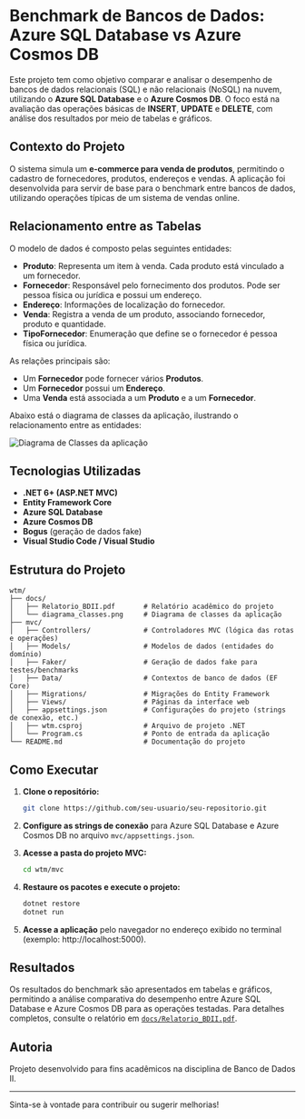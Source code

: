 # Benchmark de Bancos de Dados: Azure SQL Database vs Azure Cosmos DB

Este projeto tem como objetivo comparar e analisar o desempenho de bancos de dados relacionais (SQL) e não relacionais (NoSQL) na nuvem, utilizando o **Azure SQL Database** e o **Azure Cosmos DB**. O foco está na avaliação das operações básicas de **INSERT**, **UPDATE** e **DELETE**, com análise dos resultados por meio de tabelas e gráficos.

## Contexto do Projeto

O sistema simula um **e-commerce para venda de produtos**, permitindo o cadastro de fornecedores, produtos, endereços e vendas. A aplicação foi desenvolvida para servir de base para o benchmark entre bancos de dados, utilizando operações típicas de um sistema de vendas online.

## Relacionamento entre as Tabelas

O modelo de dados é composto pelas seguintes entidades:

- **Produto**: Representa um item à venda. Cada produto está vinculado a um fornecedor.
- **Fornecedor**: Responsável pelo fornecimento dos produtos. Pode ser pessoa física ou jurídica e possui um endereço.
- **Endereço**: Informações de localização do fornecedor.
- **Venda**: Registra a venda de um produto, associando fornecedor, produto e quantidade.
- **TipoFornecedor**: Enumeração que define se o fornecedor é pessoa física ou jurídica.

As relações principais são:
- Um **Fornecedor** pode fornecer vários **Produtos**.
- Um **Fornecedor** possui um **Endereço**.
- Uma **Venda** está associada a um **Produto** e a um **Fornecedor**.

Abaixo está o diagrama de classes da aplicação, ilustrando o relacionamento entre as entidades:

![Diagrama de Classes da aplicação](wtm/docs/diagrama_de_classe.png)


## Tecnologias Utilizadas

- **.NET 6+ (ASP.NET MVC)**
- **Entity Framework Core**
- **Azure SQL Database**
- **Azure Cosmos DB**
- **Bogus** (geração de dados fake)
- **Visual Studio Code / Visual Studio**

## Estrutura do Projeto

```
wtm/
├── docs/
│   ├── Relatorio_BDII.pdf       # Relatório acadêmico do projeto
│   └── diagrama_classes.png     # Diagrama de classes da aplicação
├── mvc/
│   ├── Controllers/             # Controladores MVC (lógica das rotas e operações)
│   ├── Models/                  # Modelos de dados (entidades do domínio)
│   ├── Faker/                   # Geração de dados fake para testes/benchmarks
│   ├── Data/                    # Contextos de banco de dados (EF Core)
│   ├── Migrations/              # Migrações do Entity Framework
│   ├── Views/                   # Páginas da interface web
│   ├── appsettings.json         # Configurações do projeto (strings de conexão, etc.)
│   ├── wtm.csproj               # Arquivo de projeto .NET
│   └── Program.cs               # Ponto de entrada da aplicação
└── README.md                    # Documentação do projeto
```

## Como Executar

1. **Clone o repositório:**
   ```sh
   git clone https://github.com/seu-usuario/seu-repositorio.git
   ```

2. **Configure as strings de conexão** para Azure SQL Database e Azure Cosmos DB no arquivo `mvc/appsettings.json`.

3. **Acesse a pasta do projeto MVC:**
   ```sh
   cd wtm/mvc
   ```

4. **Restaure os pacotes e execute o projeto:**
   ```sh
   dotnet restore
   dotnet run
   ```

5. **Acesse a aplicação** pelo navegador no endereço exibido no terminal (exemplo: http://localhost:5000).

## Resultados

Os resultados do benchmark são apresentados em tabelas e gráficos, permitindo a análise comparativa do desempenho entre Azure SQL Database e Azure Cosmos DB para as operações testadas. Para detalhes completos, consulte o relatório em [`docs/Relatorio_BDII.pdf`](docs/Relatorio_BDII.pdf).

## Autoria

Projeto desenvolvido para fins acadêmicos na disciplina de Banco de Dados II.

---

Sinta-se à vontade para contribuir ou sugerir melhorias!
